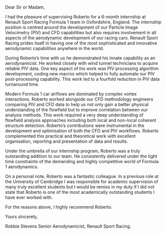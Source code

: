 ---
---

Dear Sir or Madam,

I had the pleasure of supervising Roberto for a 6-month internship at Renault Sport Racing Formula 1
team in Oxfordshire, England. The internship position is centred around the development of our Particle
Image Velocimetry (PIV) and CFD capabilities but also requires involvement in all aspects of the 
aerodynamic development of our racing cars. Renault Sport Racing prides itself in having one of the most
sophisticated and innovative aerodynamic capabilities anywhere in the world.

During Roberto’s time with us he demonstrated his innate capability as an aerodynamicist.
He worked closely with wind tunnel technicians to acquire reliable PIV data. One key aspect
of his work was PIV processing algorithm development, coding new macros which helped to fully automate
our PIV post-processing capability. This work led to a fourfold reduction in PIV data turnaround time.

Modern Formula 1 car airflows are dominated by complex vortex interactions. Roberto
worked alongside our CFD methodology engineers comparing PIV and CFD data to help us not
only gain a better physical understanding of the flowfield but to improve correlation between
our analysis methods. This work required a very deep understanding of flowfield analysis approaches
including both local and non-local coherent structure detection. Roberto’s contributions were instrumental
in the development and optimisation of both the CFD and PIV workflows. Roberto complemented this practical
and theoretical work with excellent organisation, reporting and presentation of data and results. 

Under the umbrella of our internship program, Roberto was a truly outstanding addition to our team.
He consistently delivered under the tight time constraints of the demanding and highly competitive world
of Formula 1 aerodynamics.

On a personal note, Roberto was a fantastic colleague. In a previous role at the University of Cambridge
I was responsible for academic supervision of many truly excellent students but I would be remiss in my 
duty if I did not state that Roberto is one of the most academically outstanding students I have ever
worked with.

For the reasons above, I highly recommend Roberto.

Yours sincerely,


Robbie Stevens
Senior Aerodynamicist, Renault Sport Racing.